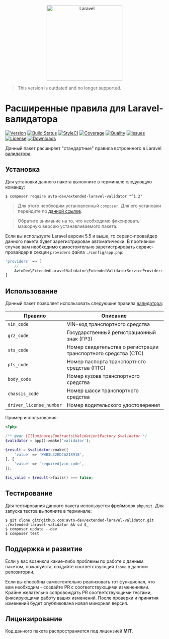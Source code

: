 <p align="center">
  <img src="https://laravel.com/assets/img/components/logo-laravel.svg" alt="Laravel" width="240" />
</p>

> This version is outdated and no longer supported.

# Расширенные правила для Laravel-валидатора

[![Version][badge_version]][link_packagist]
[![Build Status][badge_build_status]][link_build_status]
[![StyleCI][badge_styleci]][link_styleci]
[![Coverage][badge_coverage]][link_coverage]
[![Quality][badge_quality]][link_coverage]
[![Issues][badge_issues]][link_issues]
[![License][badge_license]][link_license]
[![Downloads][badge_downloads]][link_packagist]

Данный пакет расширяет "стандартные" правила встроенного в Laravel [валидатора][laravel_validation].

## Установка

Для установки данного пакета выполните в терминале следующую команду:

```shell
$ composer require avto-dev/extended-laravel-validator "^1.2"
```

> Для этого необходим установленный `composer`. Для его установки перейдите по [данной ссылке][getcomposer].

> Обратите внимание на то, что необходимо фиксировать мажорную версию устанавливаемого пакета.

Если вы используете Laravel версии 5.5 и выше, то сервис-провайдер данного пакета будет зарегистрирован автоматически. В противном случае вам необходимо самостоятельно зарегистрировать сервис-провайдер в секции `providers` файла `./config/app.php`:

```php
'providers' => [
    // ...
    AvtoDev\ExtendedLaravelValidator\ExtendedValidatorServiceProvider::class,
]
```

## Использование

Данный пакет позволяет использовать следующие правила [валидатора][laravel_validation]:

Правило    | Описание
---------- | ---
`vin_code` | VIN-код транспортного средства
`grz_code` | Государственный регистрационный знак (ГРЗ)
`sts_code` | Номер свидетельства о регистрации транспортного средства (СТС)
`pts_code` | Номер паспорта транспортного средства (ПТС)
`body_code` | Номер кузова транспортного средства
`chassis_code` | Номер шасси транспортного средства
`driver_license_number` | Номер водительского удостоверения

Пример использования:

```php
<?php

/** @var \Illuminate\Contracts\Validation\Factory $validator */
$validator = app()->make('validator');

$result = $validator->make([
    'value' => 'XWB3L32EDCA218918',
], [
    'value' => 'required|vin_code',
]);

$is_valid = $result->fails() === false;
```

## Тестирование

Для тестирования данного пакета используется фреймворк `phpunit`. Для запуска тестов выполните в терминале:

```shell
$ git clone git@github.com:avto-dev/extended-laravel-validator.git ./extended-laravel-validator && cd $_
$ composer update --dev
$ composer test
```

## Поддержка и развитие

Если у вас возникли какие-либо проблемы по работе с данным пакетом, пожалуйста, создайте соответствующий `issue` в данном репозитории.

Если вы способны самостоятельно реализовать тот функционал, что вам необходим - создайте PR с соответствующими изменениями. Крайне желательно сопровождать PR соответствующими тестами, фиксирующими работу ваших изменений. После проверки и принятия изменений будет опубликована новая минорная версия.

## Лицензирование

Код данного пакета распространяется под лицензией **MIT**.

[badge_version]:https://img.shields.io/packagist/v/avto-dev/extended-laravel-validator.svg?style=flat&maxAge=30
[badge_build_status]:https://scrutinizer-ci.com/g/avto-dev/extended-laravel-validator/badges/build.png?b=master
[badge_styleci]:https://styleci.io/repos/108553281/shield?style=flat&maxAge=30
[badge_coverage]:https://scrutinizer-ci.com/g/avto-dev/extended-laravel-validator/badges/coverage.png?b=master
[badge_license]:https://img.shields.io/packagist/l/avto-dev/extended-laravel-validator.svg?style=flat&maxAge=30
[badge_quality]:https://scrutinizer-ci.com/g/avto-dev/extended-laravel-validator/badges/quality-score.png?b=master
[badge_issues]:https://img.shields.io/github/issues/avto-dev/extended-laravel-validator.svg?style=flat&maxAge=30
[badge_downloads]:https://img.shields.io/packagist/dt/avto-dev/extended-laravel-validator.svg?style=flat&maxAge=30
[link_packagist]:https://packagist.org/packages/avto-dev/extended-laravel-validator
[link_styleci]:https://styleci.io/repos/108553281
[link_build_status]:https://scrutinizer-ci.com/g/avto-dev/extended-laravel-validator/build-status/master
[link_coverage]:https://scrutinizer-ci.com/g/avto-dev/extended-laravel-validator/?branch=master
[link_license]:https://github.com/avto-dev/extended-laravel-validator/blob/master/LICENSE
[link_issues]:https://github.com/avto-dev/extended-laravel-validator/issues
[getcomposer]:https://getcomposer.org/download/
[laravel_validation]:https://laravel.com/docs/5.5/validation
